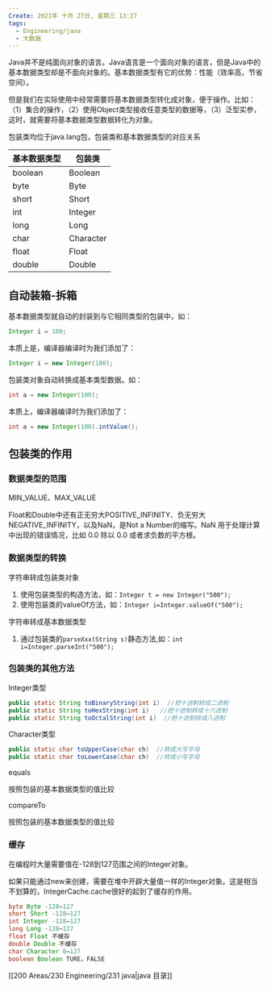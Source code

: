```yaml
---
Create: 2021年 十月 27日, 星期三 13:27
tags: 
  - Engineering/java
  - 大数据
---
```


Java并不是纯面向对象的语言。Java语言是一个面向对象的语言，但是Java中的基本数据类型却是不面向对象的。基本数据类型有它的优势：性能（效率高，节省空间）。

但是我们在实际使用中经常需要将基本数据类型转化成对象，便于操作。比如：（1）集合的操作，（2）使用Object类型接收任意类型的数据等，（3）泛型实参，这时，就需要将基本数据类型数据转化为对象。

包装类均位于java.lang包，包装类和基本数据类型的对应关系

| 基本数据类型 | 包装类    |
| ------------ | --------- |
| boolean      | Boolean   |
| byte         | Byte      |
| short        | Short     |
| int          | Integer   |
| long         | Long      |
| char         | Character |
| float        | Float     |
| double       | Double    |

## 自动装箱-拆箱

基本数据类型就自动的封装到与它相同类型的包装中，如：

```java
Integer i = 100;
```

本质上是，编译器编译时为我们添加了：

```java
Integer i = new Integer(100);
```

包装类对象自动转换成基本类型数据。如：

```java
int a = new Integer(100);
```

本质上，编译器编译时为我们添加了：

```java
int a = new Integer(100).intValue();
```

## 包装类的作用

### 数据类型的范围

MIN_VALUE、MAX_VALUE

Float和Double中还有正无穷大POSITIVE_INFINITY、负无穷大NEGATIVE_INFINITY，以及NaN，是Not a Number的缩写。NaN 用于处理计算中出现的错误情况，比如 0.0 除以 0.0 或者求负数的平方根。

### 数据类型的转换

字符串转成包装类对象

1. 使用包装类型的构造方法，如：`Integer t = new Integer("500");`
2. 使用包装类的valueOf方法，如：`Integer i=Integer.valueOf("500");`

字符串转成基本数据类型

1. 通过包装类的`parseXxx(String s)`静态方法,如：`int i=Integer.parseInt("500");`



### 包装类的其他方法

Integer类型

```java
public static String toBinaryString(int i)  //把十进制转成二进制
public static String toHexString(int i)   //把十进制转成十六进制
public static String toOctalString(int i)  //把十进制转成八进制
```

Character类型

```java
public static char toUpperCase(char ch)  //转成大写字母
public static char toLowerCase(char ch)  //转成小写字母
```

equals

按照包装的基本数据类型的值比较

compareTo

按照包装的基本数据类型的值比较



### 缓存

在编程时大量需要值在-128到127范围之间的Integer对象。

如果只能通过new来创建，需要在堆中开辟大量值一样的Integer对象。这是相当不划算的，IntegerCache.cache很好的起到了缓存的作用。



```java
byte Byte -128–127
short Short -128–127
int Integer -128—127
long Long -128—127
float Float 不缓存
double Double 不缓存
char Character 0–127
boolean Boolean TURE，FALSE
```




[[200 Areas/230 Engineering/231 java|java 目录]]
